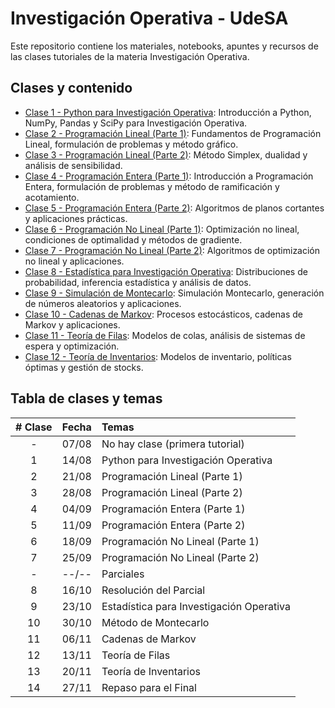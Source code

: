 # Investigación Operativa - UdeSA

Este repositorio contiene los materiales, notebooks, apuntes y recursos de las clases tutoriales de la materia Investigación Operativa.

## Clases y contenido

- [Clase 1 - Python para Investigación Operativa](Clase%2001%20-%20Python%20para%20Investigación%20Operativa/): Introducción a Python, NumPy, Pandas y SciPy para Investigación Operativa.
- [Clase 2 - Programación Lineal (Parte 1)](Clase%2002%20-%20Programación%20Lineal%20(Parte%201)/): Fundamentos de Programación Lineal, formulación de problemas y método gráfico.
- [Clase 3 - Programación Lineal (Parte 2)](Clase%2003%20-%20Programación%20Lineal%20(Parte%202)/): Método Simplex, dualidad y análisis de sensibilidad.
- [Clase 4 - Programación Entera (Parte 1)](Clase%2004%20-%20Programación%20Entera%20(Parte%201)/): Introducción a Programación Entera, formulación de problemas y método de ramificación y acotamiento.
- [Clase 5 - Programación Entera (Parte 2)](Clase%2005%20-%20Programación%20Entera%20(Parte%202)/): Algoritmos de planos cortantes y aplicaciones prácticas.
- [Clase 6 - Programación No Lineal (Parte 1)](Clase%2006%20-%20Programación%20No%20Lineal%20(Parte%201)/): Optimización no lineal, condiciones de optimalidad y métodos de gradiente.
- [Clase 7 - Programación No Lineal (Parte 2)](Clase%2007%20-%20Programación%20No%20Lineal%20(Parte%202)/): Algoritmos de optimización no lineal y aplicaciones.
- [Clase 8 - Estadística para Investigación Operativa](Clase%2008%20-%20Probabilidad%20y%20Estadística%20para%20Investigación%20Operativa/): Distribuciones de probabilidad, inferencia estadística y análisis de datos.
- [Clase 9 - Simulación de Montecarlo](Clase%2009%20-%20Simulación%20de%20Montecarlo/): Simulación Montecarlo, generación de números aleatorios y aplicaciones.
- [Clase 10 - Cadenas de Markov](Clase%2010%20-%20Cadenas%20de%20Markov/): Procesos estocásticos, cadenas de Markov y aplicaciones.
- [Clase 11 - Teoría de Filas](Clase%2011%20-%20Teoría%20de%20Filas/): Modelos de colas, análisis de sistemas de espera y optimización.
- [Clase 12 - Teoría de Inventarios](Clase%2012%20-%20Teoría%20de%20Inventarios/): Modelos de inventario, políticas óptimas y gestión de stocks.


## Tabla de clases y temas

| # Clase | Fecha   | Temas |
|:------:|:-------:|:------|
|   -    | 07/08   | No hay clase (primera tutorial) |
|   1    | 14/08   | Python para Investigación Operativa |
|   2    | 21/08   | Programación Lineal (Parte 1) |
|   3    | 28/08   | Programación Lineal (Parte 2) |
|   4    | 04/09   | Programación Entera (Parte 1) |
|   5    | 11/09   | Programación Entera (Parte 2) |
|   6    | 18/09   | Programación No Lineal (Parte 1) |
|   7    | 25/09   | Programación No Lineal (Parte 2) |
|   -    | --/--   | Parciales |
|   8    | 16/10   | Resolución del Parcial |
|   9    | 23/10   | Estadística para Investigación Operativa |
|   10   | 30/10   | Método de Montecarlo |
|   11   | 06/11   | Cadenas de Markov |
|   12   | 13/11   | Teoría de Filas |
|   13   | 20/11   | Teoría de Inventarios |
|   14   | 27/11   | Repaso para el Final |
